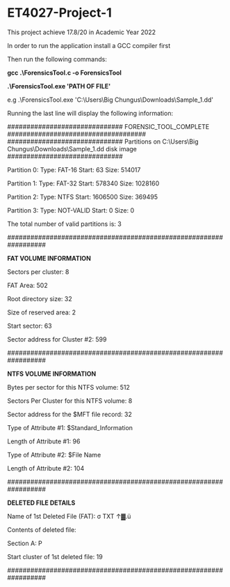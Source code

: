 # ET4027-Project-1

This project achieve 17.8/20 in Academic Year 2022

In order to run the application install a GCC compiler first

Then run the following commands: 

**gcc .\ForensicsTool.c -o ForensicsTool**

**.\ForensicsTool.exe 'PATH OF FILE'** 

e.g .\ForensicsTool.exe 'C:\Users\Big Chungus\Downloads\Sample_1.dd'


Running the last line will display the following information: 

############################## FORENSIC_TOOL_COMPLETE ####################################
############################## Partitions on C:\Users\Big Chungus\Downloads\Sample_1.dd disk image ##############################

Partition 0: Type: FAT-16       Start: 63           Size: 514017

Partition 1: Type: FAT-32       Start: 578340       Size: 1028160

Partition 2: Type: NTFS         Start: 1606500      Size: 369495

Partition 3: Type: NOT-VALID    Start: 0            Size: 0


The total number of valid partitions is: 3

##################################################################

**********************FAT VOLUME INFORMATION**********************

Sectors per cluster: 8

FAT Area: 502

Root directory size: 32

Size of reserved area: 2

Start sector: 63

Sector address for Cluster #2: 599

##################################################################

**********************NTFS VOLUME INFORMATION**********************


Bytes per sector for this NTFS volume: 512

Sectors Per Cluster for this NTFS volume: 8

Sector address for the $MFT file record: 32

Type of Attribute #1: $Standard_Information

Length of Attribute #1: 96

Type of Attribute #2: $File Name

Length of Attribute #2: 104


##################################################################

**********************DELETED FILE DETAILS**********************


Name of 1st Deleted File (FAT): σ    TXT ↑▓.ü

Contents of deleted file:

Section A:  P

Start cluster of 1st deleted file: 19


##################################################################
